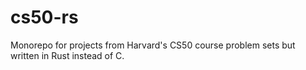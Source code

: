 # cs50-rs
Monorepo for projects from Harvard's CS50 course problem sets but written in Rust instead of C.
